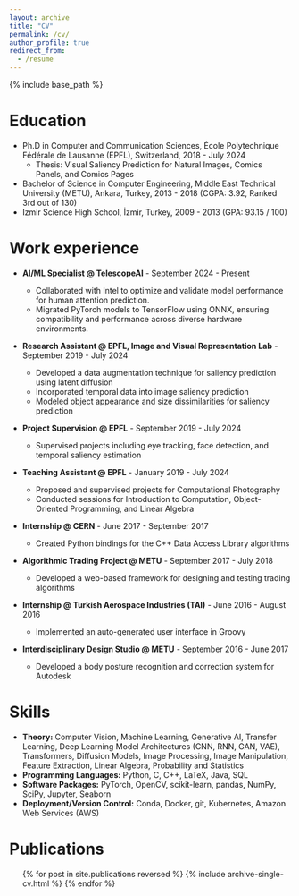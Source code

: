 ```yaml
---
layout: archive
title: "CV"
permalink: /cv/
author_profile: true
redirect_from:
  - /resume
---
```


{% include base_path %}

Education
======
* Ph.D in Computer and Communication Sciences, École Polytechnique Fédérale de Lausanne (EPFL), Switzerland, 2018 - July 2024
  * Thesis: Visual Saliency Prediction for Natural Images, Comics Panels, and Comics Pages
* Bachelor of Science in Computer Engineering, Middle East Technical University (METU), Ankara, Turkey, 2013 - 2018 (CGPA: 3.92, Ranked 3rd out of 130)
* Izmir Science High School, İzmir, Turkey, 2009 - 2013 (GPA: 93.15 / 100)

Work experience
======
* **AI/ML Specialist @ TelescopeAI** - September 2024 - Present
  * Collaborated with Intel to optimize and validate model performance for human attention prediction.
  * Migrated PyTorch models to TensorFlow using ONNX, ensuring compatibility and performance across diverse hardware environments.
* **Research Assistant @ EPFL, Image and Visual Representation Lab** - September 2019 - July 2024
  * Developed a data augmentation technique for saliency prediction using latent diffusion
  * Incorporated temporal data into image saliency prediction
  * Modeled object appearance and size dissimilarities for saliency prediction

* **Project Supervision @ EPFL** - September 2019 - July 2024
  * Supervised projects including eye tracking, face detection, and temporal saliency estimation

* **Teaching Assistant @ EPFL** - January 2019 - July 2024
  * Proposed and supervised projects for Computational Photography
  * Conducted sessions for Introduction to Computation, Object-Oriented Programming, and Linear Algebra

* **Internship @ CERN** - June 2017 - September 2017
  * Created Python bindings for the C++ Data Access Library algorithms

* **Algorithmic Trading Project @ METU** - September 2017 - July 2018
  * Developed a web-based framework for designing and testing trading algorithms

* **Internship @ Turkish Aerospace Industries (TAI)** - June 2016 - August 2016
  * Implemented an auto-generated user interface in Groovy

* **Interdisciplinary Design Studio @ METU** - September 2016 - June 2017
  * Developed a body posture recognition and correction system for Autodesk

Skills
======
* **Theory:** Computer Vision, Machine Learning, Generative AI, Transfer Learning, Deep Learning Model Architectures (CNN, RNN, GAN, VAE), Transformers, Diffusion Models, Image Processing, Image Manipulation, Feature Extraction, Linear Algebra, Probability and Statistics
* **Programming Languages:** Python, C, C++, LaTeX, Java, SQL
* **Software Packages:** PyTorch, OpenCV, scikit-learn, pandas, NumPy, SciPy, Jupyter, Seaborn
* **Deployment/Version Control:** Conda, Docker, git, Kubernetes, Amazon Web Services (AWS)

Publications
======
  <ul>{% for post in site.publications reversed %}
    {% include archive-single-cv.html %}
  {% endfor %}</ul>


